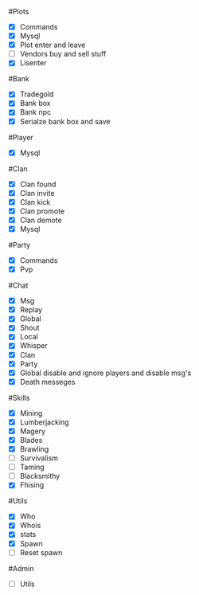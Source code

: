 #Plots
- [x] Commands
- [x] Mysql
- [x] Plot enter and leave
- [ ] Vendors buy and sell stuff
- [x] Lisenter

#Bank
- [x] Tradegold
- [x] Bank box
- [x] Bank npc
- [x] Serialze bank box and save

#Player
- [x] Mysql

#Clan
- [X] Clan found
- [X] Clan invite
- [X] Clan kick
- [X] Clan promote
- [X] Clan demote
- [X] Mysql

#Party
- [x] Commands
- [x] Pvp

#Chat
- [x] Msg
- [x] Replay
- [x] Global
- [x] Shout
- [x] Local
- [x] Whisper
- [x] Clan
- [x] Party
- [x] Global disable and ignore players and disable msg's
- [x] Death messeges

#Skills
- [x] Mining
- [x] Lumberjacking
- [x] Magery
- [x] Blades
- [x] Brawling
- [ ] Survivalism
- [ ] Taming
- [ ] Blacksmithy
- [x] Fhising

#Utils
- [x] Who
- [x] Whois
- [x] stats
- [x] Spawn
- [ ] Reset spawn

#Admin
- [ ] Utils
